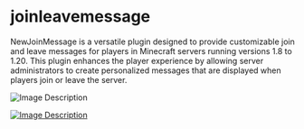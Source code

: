 # joinleavemessage
NewJoinMessage is a versatile plugin designed to provide customizable join and leave messages for players in Minecraft servers running versions 1.8 to 1.20. This plugin enhances the player experience by allowing server administrators to create personalized messages that are displayed when players join or leave the server.



![Image Description](https://media.discordapp.net/attachments/571028661944188954/1255232205073022997/Untitled-1.png?ex=667c6196&is=667b1016&hm=7ea0055a5d7996254fa9c604cbf1919927abaa308a9457ef2f9c241b030292c9&=&format=webp&quality=lossless&width=2000&height=500)









[![Image Description](https://media.discordapp.net/attachments/571028661944188954/1255232365513408553/65ab2e7ea50ceda9008f571a2e3355a0aa359cf2.png?ex=667c61bd&is=667b103d&hm=299101e8625f5522f8ebc97d0c8dd1a4999a321b360240cd7d47b8d9587b9349&=&format=webp&quality=lossless)](https://discord.gg/ByEvu8VGJ5)
